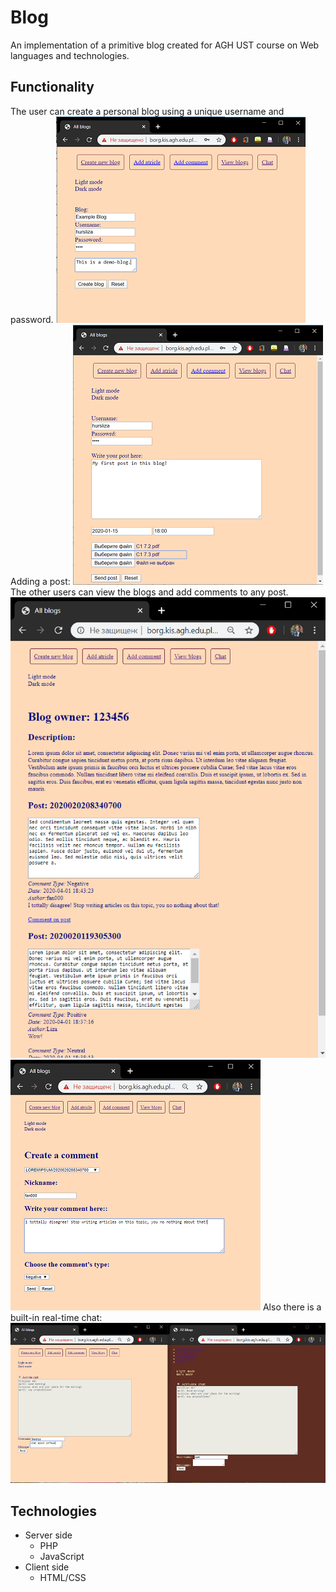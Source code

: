 # Blog

An implementation of a primitive blog created for AGH UST course on Web languages and technologies.

## Functionality

The user can create a personal blog using a unique username and password.
![](img/create.png)
Adding a post:
![](img/add.png)
The other users can view the blogs and add comments to any post.
![](img/view.png)
![](img/comment.png)
Also there is a built-in real-time chat:
![](img/chat.png)

## Technologies
* Server side
  *  PHP
  *  JavaScript
* Client side
  * HTML/CSS
